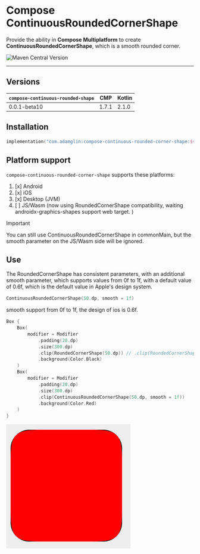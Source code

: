 # Compose ContinuousRoundedCornerShape

Provide the ability in **Compose Multiplatform** to create **ContinuousRoundedCornerShape**, which is a smooth rounded corner.

![Maven Central Version](https://img.shields.io/maven-central/v/com.adamglin/compose-continuous-rounded-corner-shape)

---

## Versions

| `compose-continuous-rounded-shape` | CMP   | Kotlin |
|-------------------------------|-------|--------|
| 0.0.1-beta10                  | 1.7.1 | 2.1.0  |


## Installation

```kts
implementation("com.adamglin:compose-continuous-rounded-corner-shape:$version")
```

## Platform support

`compose-continuous-rounded-corner-shape` supports these platforms:

1. [x] Android
2. [x] iOS
3. [x] Desktop (JVM)
4. [ ] JS/Wasm (now using RoundedCornerShape compatibility, waiting androidx-graphics-shapes support web target. )

> [!IMPORTANT]  
> You can still use ContinuousRoundedCornerShape in commonMain, but the smooth parameter on the JS/Wasm side will be ignored.

## Use

The RoundedCornerShape has consistent parameters, with an additional smooth parameter, which supports values from 0f to 1f, with a default value of 0.6f, which is the default value in Apple's design system.

```kotlin
ContinuousRoundedCornerShape(50.dp, smooth = 1f)
```

smooth support from 0f to 1f, the design of ios is 0.6f.

```kotlin
Box {
    Box(
        modifier = Modifier
            .padding(20.dp)
            .size(300.dp)
            .clip(RoundedCornerShape(50.dp)) // .clip(RoundedCornerShape(50.dp,50.dp,50.dp,50.dp,0.6f))
            .background(Color.Black)
    )
    Box(
        modifier = Modifier
            .padding(20.dp)
            .size(300.dp)
            .clip(ContinuousRoundedCornerShape(50.dp, smooth = 1f))
            .background(Color.Red)
    )
}
```

![img.png](docs/images/readme.png)
